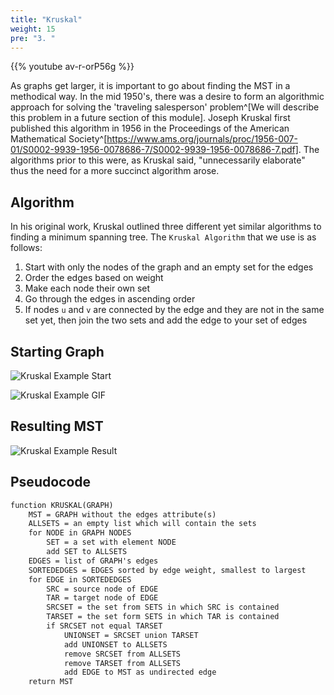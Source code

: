```yaml
---
title: "Kruskal"
weight: 15
pre: "3. "
---
```

{{% youtube av-r-orP56g %}}


As graphs get larger, it is important to go about finding the MST in a methodical way. In the mid 1950's, there was a desire to form an algorithmic approach for solving the 'traveling salesperson' problem^[We will describe this problem in a future section of this module]. Joseph Kruskal first published this algorithm in 1956 in the Proceedings of the American Mathematical Society^[https://www.ams.org/journals/proc/1956-007-01/S0002-9939-1956-0078686-7/S0002-9939-1956-0078686-7.pdf]. The algorithms prior to this were, as Kruskal said, "unnecessarily elaborate" thus the need for a more succinct algorithm arose. 


Algorithm
---
In his original work, Kruskal outlined three different yet similar algorithms to finding a minimum spanning tree. The `Kruskal Algorithm` that we use is as follows: 

1. Start with only the nodes of the graph and an empty set for the edges
1. Order the edges based on weight
1. Make each node their own set
1. Go through the edges in ascending order
1. If nodes `u` and `v` are connected by the edge and they are not in the same set yet, then join the two sets and add the edge to your set of edges

Starting Graph
---
![Kruskal Example Start](../../images/9/315_9_Lex.svg)


![Kruskal Example GIF](../../images/9/kruskal.gif)

Resulting MST
---
![Kruskal Example Result](../../images/9/315_9_Kdone.svg)




Pseudocode
---
``` tex
function KRUSKAL(GRAPH)
    MST = GRAPH without the edges attribute(s)
    ALLSETS = an empty list which will contain the sets
    for NODE in GRAPH NODES
        SET = a set with element NODE
        add SET to ALLSETS
    EDGES = list of GRAPH's edges
    SORTEDEDGES = EDGES sorted by edge weight, smallest to largest
    for EDGE in SORTEDEDGES
        SRC = source node of EDGE
        TAR = target node of EDGE
        SRCSET = the set from SETS in which SRC is contained
        TARSET = the set form SETS in which TAR is contained
        if SRCSET not equal TARSET
            UNIONSET = SRCSET union TARSET
            add UNIONSET to ALLSETS
            remove SRCSET from ALLSETS
            remove TARSET from ALLSETS
            add EDGE to MST as undirected edge
    return MST
```
